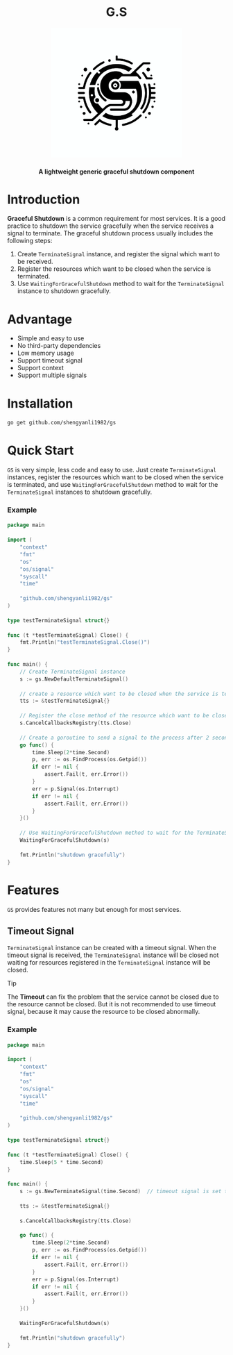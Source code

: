<div align="center">
	<h1>G.S</h1>
	<img src="assets/logo.png" alt="logo" width="300px">
    <h4>A lightweight generic graceful shutdown component</h4>
</div>

# Introduction

**Graceful Shutdown** is a common requirement for most services. It is a good practice to shutdown the service gracefully when the service receives a signal to terminate. The graceful shutdown process usually includes the following steps:

1. Create `TerminateSignal` instance, and register the signal which want to be received.
2. Register the resources which want to be closed when the service is terminated.
3. Use `WaitingForGracefulShutdown` method to wait for the `TerminateSignal` instance to shutdown gracefully.

# Advantage

-   Simple and easy to use
-   No third-party dependencies
-   Low memory usage
-   Support timeout signal
-   Support context
-   Support multiple signals

# Installation

```bash
go get github.com/shengyanli1982/gs
```

# Quick Start

`GS` is very simple, less code and easy to use. Just create `TerminateSignal` instances, register the resources which want to be closed when the service is terminated, and use `WaitingForGracefulShutdown` method to wait for the `TerminateSignal` instances to shutdown gracefully.

### Example

```go
package main

import (
	"context"
	"fmt"
	"os"
	"os/signal"
	"syscall"
	"time"

	"github.com/shengyanli1982/gs"
)

type testTerminateSignal struct{}

func (t *testTerminateSignal) Close() {
	fmt.Println("testTerminateSignal.Close()")
}

func main() {
	// Create TerminateSignal instance
	s := gs.NewDefaultTerminateSignal()

	// create a resource which want to be closed when the service is terminated
	tts := &testTerminateSignal{}

	// Register the close method of the resource which want to be closed when the service is terminated
	s.CancelCallbacksRegistry(tts.Close)

	// Create a goroutine to send a signal to the process after 2 seconds
	go func() {
		time.Sleep(2*time.Second)
		p, err := os.FindProcess(os.Getpid())
		if err != nil {
			assert.Fail(t, err.Error())
		}
		err = p.Signal(os.Interrupt)
		if err != nil {
			assert.Fail(t, err.Error())
		}
	}()

	// Use WaitingForGracefulShutdown method to wait for the TerminateSignal instance to shutdown gracefully
	WaitingForGracefulShutdown(s)

	fmt.Println("shutdown gracefully")
}
```

# Features

`GS` provides features not many but enough for most services.

## Timeout Signal

`TerminateSignal` instance can be created with a timeout signal. When the timeout signal is received, the `TerminateSignal` instance will be closed not waiting for resources registered in the `TerminateSignal` instance will be closed.

> [!TIP]
> The **Timeout** can fix the problem that the service cannot be closed due to the resource cannot be closed. But it is not recommended to use timeout signal, because it may cause the resource to be closed abnormally.

### Example

```go
package main

import (
	"context"
	"fmt"
	"os"
	"os/signal"
	"syscall"
	"time"

	"github.com/shengyanli1982/gs"
)

type testTerminateSignal struct{}

func (t *testTerminateSignal) Close() {
	time.Sleep(5 * time.Second)
}

func main() {
	s := gs.NewTerminateSignal(time.Second)  // timeout signal is set to 1 second

	tts := &testTerminateSignal{}

	s.CancelCallbacksRegistry(tts.Close)

	go func() {
		time.Sleep(2*time.Second)
		p, err := os.FindProcess(os.Getpid())
		if err != nil {
			assert.Fail(t, err.Error())
		}
		err = p.Signal(os.Interrupt)
		if err != nil {
			assert.Fail(t, err.Error())
		}
	}()

	WaitingForGracefulShutdown(s)

	fmt.Println("shutdown gracefully")
}
```
